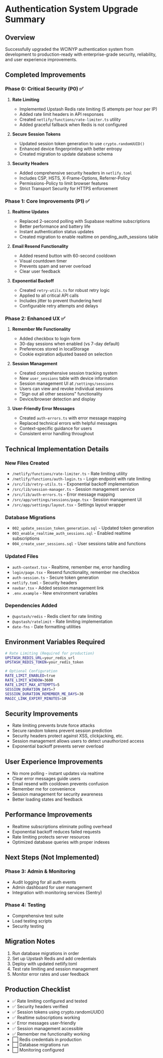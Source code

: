 # Authentication System Upgrade Summary

## Overview
Successfully upgraded the WCINYP authentication system from development to production-ready with enterprise-grade security, reliability, and user experience improvements.

## Completed Improvements

### Phase 0: Critical Security (P0) ✅
1. **Rate Limiting**
   - Implemented Upstash Redis rate limiting (5 attempts per hour per IP)
   - Added rate limit headers in API responses
   - Created `netlify/functions/rate-limiter.ts` utility
   - Added graceful fallback when Redis is not configured

2. **Secure Session Tokens**
   - Updated session token generation to use `crypto.randomUUID()`
   - Enhanced device fingerprinting with better entropy
   - Created migration to update database schema

3. **Security Headers**
   - Added comprehensive security headers in `netlify.toml`
   - Includes CSP, HSTS, X-Frame-Options, Referrer-Policy
   - Permissions-Policy to limit browser features
   - Strict Transport Security for HTTPS enforcement

### Phase 1: Core Improvements (P1) ✅
1. **Realtime Updates**
   - Replaced 2-second polling with Supabase realtime subscriptions
   - Better performance and battery life
   - Instant authentication status updates
   - Created migration to enable realtime on pending_auth_sessions table

2. **Email Resend Functionality**
   - Added resend button with 60-second cooldown
   - Visual countdown timer
   - Prevents spam and server overload
   - Clear user feedback

3. **Exponential Backoff**
   - Created `retry-utils.ts` for robust retry logic
   - Applied to all critical API calls
   - Includes jitter to prevent thundering herd
   - Configurable retry attempts and delays

### Phase 2: Enhanced UX ✅
1. **Remember Me Functionality**
   - Added checkbox to login form
   - 30-day sessions when enabled (vs 7-day default)
   - Preferences stored in localStorage
   - Cookie expiration adjusted based on selection

2. **Session Management**
   - Created comprehensive session tracking system
   - New `user_sessions` table with device information
   - Session management UI at `/settings/sessions`
   - Users can view and revoke individual sessions
   - "Sign out all other sessions" functionality
   - Device/browser detection and display

3. **User-Friendly Error Messages**
   - Created `auth-errors.ts` with error message mapping
   - Replaced technical errors with helpful messages
   - Context-specific guidance for users
   - Consistent error handling throughout

## Technical Implementation Details

### New Files Created
- `/netlify/functions/rate-limiter.ts` - Rate limiting utility
- `/netlify/functions/auth-login.ts` - Login endpoint with rate limiting
- `/src/lib/retry-utils.ts` - Exponential backoff implementation
- `/src/lib/session-manager.ts` - Session management service
- `/src/lib/auth-errors.ts` - Error message mapping
- `/src/app/settings/sessions/page.tsx` - Session management UI
- `/src/app/settings/layout.tsx` - Settings layout wrapper

### Database Migrations
- `002_update_session_token_generation.sql` - Updated token generation
- `003_enable_realtime_auth_sessions.sql` - Enabled realtime subscriptions
- `004_create_user_sessions.sql` - User sessions table and functions

### Updated Files
- `auth-context.tsx` - Realtime, remember me, error handling
- `login/page.tsx` - Resend functionality, remember me checkbox
- `auth-session.ts` - Secure token generation
- `netlify.toml` - Security headers
- `navbar.tsx` - Added session management link
- `.env.example` - New environment variables

### Dependencies Added
- `@upstash/redis` - Redis client for rate limiting
- `@upstash/ratelimit` - Rate limiting implementation
- `date-fns` - Date formatting utilities

## Environment Variables Required
```bash
# Rate Limiting (Required for production)
UPSTASH_REDIS_URL=your_redis_url
UPSTASH_REDIS_TOKEN=your_redis_token

# Optional Configuration
RATE_LIMIT_ENABLED=true
RATE_LIMIT_WINDOW=3600
RATE_LIMIT_MAX_ATTEMPTS=5
SESSION_DURATION_DAYS=7
SESSION_DURATION_REMEMBER_ME_DAYS=30
MAGIC_LINK_EXPIRY_MINUTES=10
```

## Security Improvements
- Rate limiting prevents brute force attacks
- Secure random tokens prevent session prediction
- Security headers protect against XSS, clickjacking, etc.
- Session management allows users to detect unauthorized access
- Exponential backoff prevents server overload

## User Experience Improvements
- No more polling - instant updates via realtime
- Clear error messages guide users
- Email resend with cooldown prevents confusion
- Remember me for convenience
- Session management for security awareness
- Better loading states and feedback

## Performance Improvements
- Realtime subscriptions eliminate polling overhead
- Exponential backoff reduces failed requests
- Rate limiting protects server resources
- Optimized database queries with proper indexes

## Next Steps (Not Implemented)
### Phase 3: Admin & Monitoring
- Audit logging for all auth events
- Admin dashboard for user management
- Integration with monitoring services (Sentry)

### Phase 4: Testing
- Comprehensive test suite
- Load testing scripts
- Security testing

## Migration Notes
1. Run database migrations in order
2. Set up Upstash Redis and add credentials
3. Deploy with updated netlify.toml
4. Test rate limiting and session management
5. Monitor error rates and user feedback

## Production Checklist
- ✅ Rate limiting configured and tested
- ✅ Security headers verified
- ✅ Session tokens using crypto.randomUUID()
- ✅ Realtime subscriptions working
- ✅ Error messages user-friendly
- ✅ Session management accessible
- ✅ Remember me functionality working
- ⬜ Redis credentials in production
- ⬜ Database migrations run
- ⬜ Monitoring configured